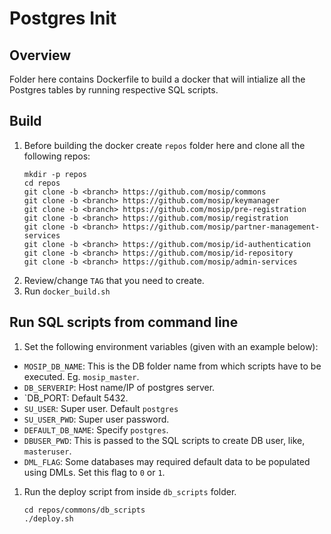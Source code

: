 # Postgres Init

## Overview
Folder here contains Dockerfile to build a docker that will intialize all the Postgres tables by running respective SQL scripts.

## Build
1. Before building the docker create `repos` folder here and clone all the following repos:
    ```
    mkdir -p repos
    cd repos
    git clone -b <branch> https://github.com/mosip/commons 
    git clone -b <branch> https://github.com/mosip/keymanager
    git clone -b <branch> https://github.com/mosip/pre-registration
    git clone -b <branch> https://github.com/mosip/registration
    git clone -b <branch> https://github.com/mosip/partner-management-services
    git clone -b <branch> https://github.com/mosip/id-authentication
    git clone -b <branch> https://github.com/mosip/id-repository
    git clone -b <branch> https://github.com/mosip/admin-services
    ```
1. Review/change `TAG` that you need to create.
1. Run `docker_build.sh`

## Run SQL scripts from command line
1. Set the following environment variables (given with an example below): 
* `MOSIP_DB_NAME`: This is the DB folder name from which scripts have to be executed. Eg. `mosip_master`.
* `DB_SERVERIP`: Host name/IP of postgres server.
* `DB_PORT: Default 5432.
* `SU_USER`: Super user. Default `postgres`
* `SU_USER_PWD`: Super user password.
* `DEFAULT_DB_NAME`: Specify `postgres`.
* `DBUSER_PWD`: This is passed to the SQL scripts to create DB user, like, `masteruser`.
* `DML_FLAG`: Some databases may required default data to be populated using DMLs. Set this flag to `0` or `1`. 

1. Run the deploy script from inside `db_scripts` folder.
    ```
    cd repos/commons/db_scripts
    ./deploy.sh 
    ```

